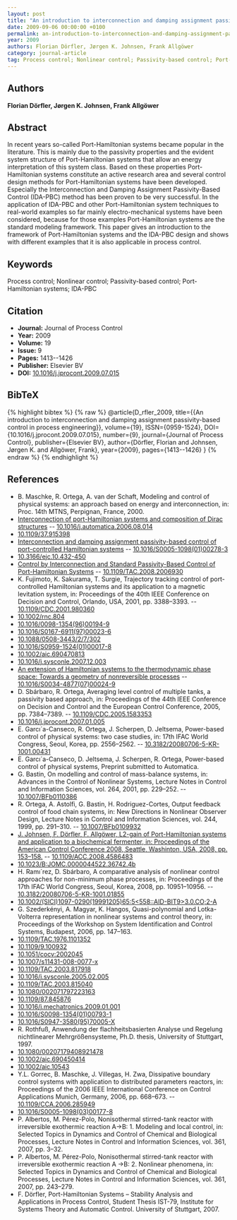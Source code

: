 ```yaml
---
layout: post
title: "An introduction to interconnection and damping assignment passivity-based control in process engineering"
date: 2009-09-06 00:00:00 +0100
permalink: an-introduction-to-interconnection-and-damping-assignment-passivity-based-control-in-process-engineering
year: 2009
authors: Florian Dörfler, Jørgen K. Johnsen, Frank Allgöwer
category: journal-article
tag: Process control; Nonlinear control; Passivity-based control; Port-Hamiltonian systems; IDA-PBC
---
```

 
## Authors
**Florian Dörfler, Jørgen K. Johnsen, Frank Allgöwer**
 
## Abstract
In recent years so-called Port-Hamiltonian systems became popular in the literature. This is mainly due to the passivity properties and the evident system structure of Port-Hamiltonian systems that allow an energy interpretation of this system class. Based on these properties Port-Hamiltonian systems constitute an active research area and several control design methods for Port-Hamiltonian systems have been developed. Especially the Interconnection and Damping Assignment Passivity-Based Control (IDA-PBC) method has been proven to be very successful. In the application of IDA-PBC and other Port-Hamiltonian system techniques to real-world examples so far mainly electro-mechanical systems have been considered, because for those examples Port-Hamiltonian systems are the standard modeling framework. This paper gives an introduction to the framework of Port-Hamiltonian systems and the IDA-PBC design and shows with different examples that it is also applicable in process control.
 
## Keywords
Process control; Nonlinear control; Passivity-based control; Port-Hamiltonian systems; IDA-PBC
 
## Citation
- **Journal:** Journal of Process Control
- **Year:** 2009
- **Volume:** 19
- **Issue:** 9
- **Pages:** 1413--1426
- **Publisher:** Elsevier BV
- **DOI:** [10.1016/j.jprocont.2009.07.015](https://doi.org/10.1016/j.jprocont.2009.07.015)
 
## BibTeX
{% highlight bibtex %}
{% raw %}
@article{D_rfler_2009,
  title={{An introduction to interconnection and damping assignment passivity-based control in process engineering}},
  volume={19},
  ISSN={0959-1524},
  DOI={10.1016/j.jprocont.2009.07.015},
  number={9},
  journal={Journal of Process Control},
  publisher={Elsevier BV},
  author={Dörfler, Florian and Johnsen, Jørgen K. and Allgöwer, Frank},
  year={2009},
  pages={1413--1426}
}
{% endraw %}
{% endhighlight %}
 
## References
- B. Maschke, R. Ortega, A. van der Schaft, Modeling and control of physical systems: an approach based on energy and interconnection, in: Proc. 14th MTNS, Perpignan, France, 2000.
- [Interconnection of port-Hamiltonian systems and composition of Dirac structures](interconnection-of-port-hamiltonian-systems-and-composition-of-dirac-structures) -- [10.1016/j.automatica.2006.08.014](https://doi.org/10.1016/j.automatica.2006.08.014)
- [10.1109/37.915398](https://doi.org/10.1109/37.915398)
- [Interconnection and damping assignment passivity-based control of port-controlled Hamiltonian systems](interconnection-and-damping-assignment-passivity-based-control-of-port-controlled-hamiltonian-systems) -- [10.1016/S0005-1098(01)00278-3](https://doi.org/10.1016/S0005-1098(01)00278-3)
- [10.3166/ejc.10.432-450](https://doi.org/10.3166/ejc.10.432-450)
- [Control by Interconnection and Standard Passivity-Based Control of Port-Hamiltonian Systems](control-by-interconnection-and-standard-passivity-based-control-of-port-hamiltonian-systems) -- [10.1109/TAC.2008.2006930](https://doi.org/10.1109/TAC.2008.2006930)
- K. Fujimoto, K. Sakurama, T. Surgie, Trajectory tracking control of port-controlled Hamiltonian systems and its application to a magnetic levitation system, in: Proceedings of the 40th IEEE Conference on Decision and Control, Orlando, USA, 2001, pp. 3388–3393. -- [10.1109/CDC.2001.980360](https://doi.org/10.1109/CDC.2001.980360)
- [10.1002/rnc.804](https://doi.org/10.1002/rnc.804)
- [10.1016/0098-1354(96)00194-9](https://doi.org/10.1016/0098-1354(96)00194-9)
- [10.1016/S0167-6911(97)00023-6](https://doi.org/10.1016/S0167-6911(97)00023-6)
- [10.1088/0508-3443/2/7/302](https://doi.org/10.1088/0508-3443/2/7/302)
- [10.1016/S0959-1524(01)00017-8](https://doi.org/10.1016/S0959-1524(01)00017-8)
- [10.1002/aic.690470813](https://doi.org/10.1002/aic.690470813)
- [10.1016/j.sysconle.2007.12.003](https://doi.org/10.1016/j.sysconle.2007.12.003)
- [An extension of Hamiltonian systems to the thermodynamic phase space: Towards a geometry of nonreversible processes](an-extension-of-hamiltonian-systems-to-the-thermodynamic-phase-space-towards-a-geometry-of-nonreversible-processes) -- [10.1016/S0034-4877(07)00024-9](https://doi.org/10.1016/S0034-4877(07)00024-9)
- D. Sbárbaro, R. Ortega, Averaging level control of multiple tanks, a passivity based approach, in: Proceedings of the 44th IEEE Conference on Decision and Control and the European Control Conference, 2005, pp. 7384–7389. -- [10.1109/CDC.2005.1583353](https://doi.org/10.1109/CDC.2005.1583353)
- [10.1016/j.jprocont.2007.01.005](https://doi.org/10.1016/j.jprocont.2007.01.005)
- E. Garcı´a-Canseco, R. Ortega, J. Scherpen, D. Jeltsema, Power-based control of physical systems: two case studies, in: 17th IFAC World Congress, Seoul, Korea, pp. 2556–2562. -- [10.3182/20080706-5-KR-1001.00431](https://doi.org/10.3182/20080706-5-KR-1001.00431)
- E. Garcı´a-Canseco, D. Jeltsema, J. Scherpen, R. Ortega, Power-based control of physical systems, Preprint submitted to Automatica.
- G. Bastin, On modelling and control of mass-balance systems, in: Advances in the Control of Nonlinear Systems, Lecture Notes in Control and Information Sciences, vol. 264, 2001, pp. 229–252. -- [10.1007/BFb0110386](https://doi.org/10.1007/BFb0110386)
- R. Ortega, A. Astolfi, G. Bastin, H. Rodriguez-Cortes, Output feedback control of food chain systems, in: New Directions in Nonlinear Observer Design, Lecture Notes in Control and Information Sciences, vol. 244, 1999, pp. 291–310. -- [10.1007/BFb0109932](https://doi.org/10.1007/BFb0109932)
- [J. Johnsen, F. Dörfler, F. Allgöwer, L2-gain of Port-Hamiltonian systems and application to a biochemical fermenter, in: Proceedings of the American Control Conference 2008, Seattle, Washinton, USA, 2008, pp. 153–158.](l-lt-inf-gt-2-lt-inf-gt-gain-of-port-hamiltonian-systems-and-application-to-a-biochemical-fermenter-model) -- [10.1109/ACC.2008.4586483](https://doi.org/10.1109/ACC.2008.4586483)
- [10.1023/B:JOMC.0000044522.36742.4b](https://doi.org/10.1023/B:JOMC.0000044522.36742.4b)
- H. Ramı´rez, D. Sbárbaro, A comparative analysis of nonlinear control approaches for non-minimum phase processes, in: Proceedings of the 17th IFAC World Congress, Seoul, Korea, 2008, pp. 10951–10956. -- [10.3182/20080706-5-KR-1001.01855](https://doi.org/10.3182/20080706-5-KR-1001.01855)
- [10.1002/(SICI)1097-0290(19991205)65:5<558::AID-BIT9>3.0.CO;2-A](https://doi.org/10.1002/(SICI)1097-0290(19991205)65:5<558::AID-BIT9>3.0.CO;2-A)
- G. Szederkényi, A. Magyar, K. Hangos, Quasi-polynomial and Lotka-Volterra representation in nonlinear systems and control theory, in: Proceedings of the Workshop on System Identification and Control Systems, Budapest, 2006, pp. 147–163.
- [10.1109/TAC.1976.1101352](https://doi.org/10.1109/TAC.1976.1101352)
- [10.1109/9.100932](https://doi.org/10.1109/9.100932)
- [10.1051/cocv:2002045](https://doi.org/10.1051/cocv:2002045)
- [10.1007/s11431-008-0077-x](https://doi.org/10.1007/s11431-008-0077-x)
- [10.1109/TAC.2003.817918](https://doi.org/10.1109/TAC.2003.817918)
- [10.1016/j.sysconle.2005.02.005](https://doi.org/10.1016/j.sysconle.2005.02.005)
- [10.1109/TAC.2003.815040](https://doi.org/10.1109/TAC.2003.815040)
- [10.1080/002071797223163](https://doi.org/10.1080/002071797223163)
- [10.1109/87.845876](https://doi.org/10.1109/87.845876)
- [10.1016/j.mechatronics.2009.01.001](https://doi.org/10.1016/j.mechatronics.2009.01.001)
- [10.1016/S0098-1354(01)00793-1](https://doi.org/10.1016/S0098-1354(01)00793-1)
- [10.1016/S0947-3580(95)70005-X](https://doi.org/10.1016/S0947-3580(95)70005-X)
- R. Rothfuß, Anwendung der flachheitsbasierten Analyse und Regelung nichtlinearer Mehrgrößensysteme, Ph.D. thesis, University of Stuttgart, 1997.
- [10.1080/00207179408921478](https://doi.org/10.1080/00207179408921478)
- [10.1002/aic.690450414](https://doi.org/10.1002/aic.690450414)
- [10.1002/aic.10543](https://doi.org/10.1002/aic.10543)
- Y.L. Gorrec, B. Maschke, J. Villegas, H. Zwa, Dissipative boundary control systems with application to distributed parameters reactors, in: Proceedings of the 2006 IEEE International Conference on Control Applications Munich, Germany, 2006, pp. 668–673. -- [10.1109/CCA.2006.285949](https://doi.org/10.1109/CCA.2006.285949)
- [10.1016/S0005-1098(03)00177-8](https://doi.org/10.1016/S0005-1098(03)00177-8)
- P. Albertos, M. Pérez-Polo, Nonisothermal stirred-tank reactor with irreversible exothermic reaction A→B: 1. Modeling and local control, in: Selected Topics in Dynamics and Control of Chemical and Biological Processes, Lecture Notes in Control and Information Sciences, vol. 361, 2007, pp. 3–32.
- P. Albertos, M. Pérez-Polo, Nonisothermal stirred-tank reactor with irreversible exothermic reaction A →B: 2. Nonlinear phenomena, in: Selected Topics in Dynamics and Control of Chemical and Biological Processes, Lecture Notes in Control and Information Sciences, vol. 361, 2007, pp. 243–279.
- F. Dörfler, Port-Hamiltonian Systems – Stability Analysis and Applications in Process Control, Student Thesis IST-79, Institute for Systems Theory and Automatic Control. University of Stuttgart, 2007.

